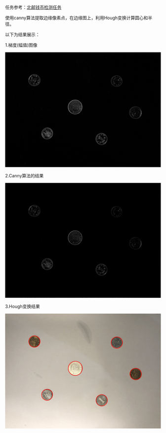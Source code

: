 任务参考：[北邮钱币检测任务](https://github.com/CV-xueba/A01_cvclass_basic_exercise/tree/master/%E5%8A%A8%E6%89%8B%E5%AE%9E%E8%B7%B501_%E9%92%B1%E5%B8%81%E6%A3%80%E6%B5%8B/CircleDetection)

使用canny算法提取边缘像素点，在边缘图上，利用Hough变换计算圆心和半径。

以下为结果展示：

1.梯度(幅值)图像

![img](https://github.com/kijlk/Coin-detection/blob/main/picture_result/gradient.jpg)

2.Canny算法的结果

![img](https://github.com/kijlk/Coin-detection/blob/main/picture_result/Canny_result.jpg)

3.Hough变换结果

![img](https://github.com/kijlk/Coin-detection/blob/main/picture_result/hough_result.jpg)
